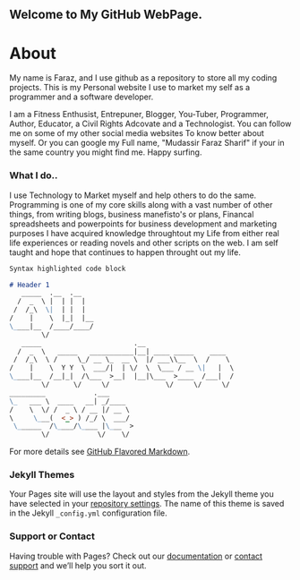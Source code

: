## Welcome to My GitHub WebPage.

# About

My name is Faraz, and I use github as a repository to store all my coding projects. This is my Personal website I use to market my self as a programmer and a software developer. 

I am a Fitness Enthusist, Entrepuner, Blogger, You-Tuber, Programmer, Author, Educator, a Civil Rights Adcovate and a Technologist. 
You can follow me on some of my other social media websites To know better about myself. Or you can google my Full name, "Mudassir Faraz Sharif" if your in the same country you might find me. Happy surfing. 

### What I do..

I use Technology to Market myself and help others to do the same. Programming is one of my core skills along with a vast number of other things, from writing blogs, business manefisto's or plans, Financal spreadsheets and powerpoints for business development and marketing purposes I have acquired knowledge throughtout my Life from either real life experiences or reading novels and other scripts on the web. I am self taught and hope that continues to happen throught out my life.  




```markdown
Syntax highlighted code block

# Header 1
   _____  .__  .__                                       
  /  _  \ |  | |  |                                      
 /  /_\  \|  | |  |                                      
/    |    \  |_|  |__                                    
\____|__  /____/____/                                    
        \/                                               
   _____                       .__                       
  /  _  \   _____   ___________|__| ____ _____    ____   
 /  /_\  \ /     \_/ __ \_  __ \  |/ ___\\__  \  /    \  
/    |    \  Y Y  \  ___/|  | \/  \  \___ / __ \|   |  \ 
\____|__  /__|_|  /\___  >__|  |__|\___  >____  /___|  / 
        \/      \/     \/              \/     \/     \/  
_________            .___                                
\_   ___ \  ____   __| _/____                            
/    \  \/ /  _ \ / __ |/ __ \                           
\     \___(  <_> ) /_/ \  ___/                           
 \______  /\____/\____ |\___  >                          
        \/            \/    \/ 
```

For more details see [GitHub Flavored Markdown](https://guides.github.com/features/mastering-markdown/).

### Jekyll Themes

Your Pages site will use the layout and styles from the Jekyll theme you have selected in your [repository settings](https://github.com/Faroop/Github-Website/settings). The name of this theme is saved in the Jekyll `_config.yml` configuration file.

### Support or Contact

Having trouble with Pages? Check out our [documentation](https://help.github.com/categories/github-pages-basics/) or [contact support](https://github.com/contact) and we’ll help you sort it out.
